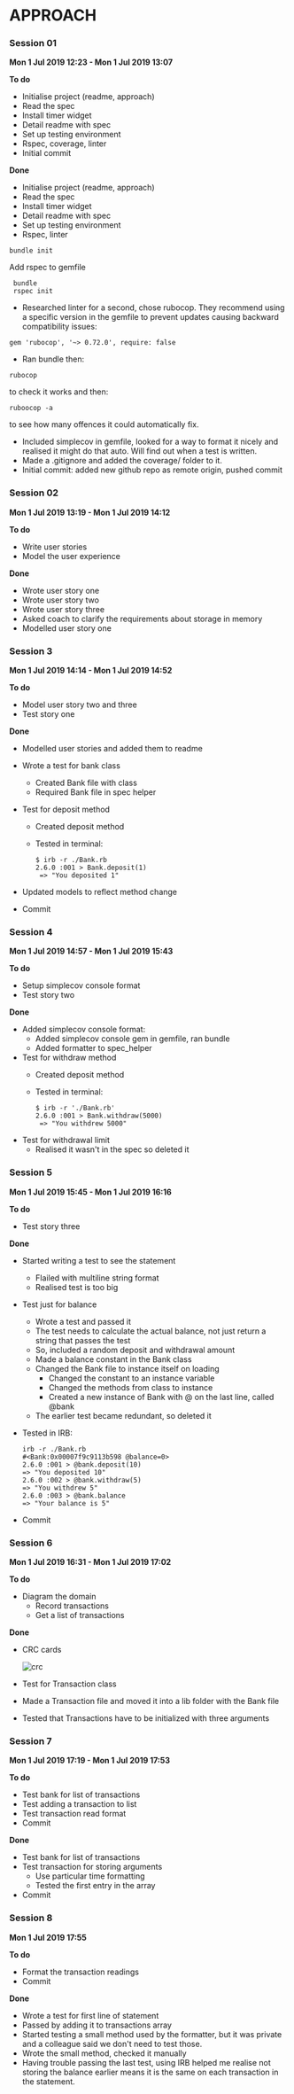 # APPROACH

### Session 01

**Mon 1 Jul 2019 12:23 - Mon 1 Jul 2019 13:07**

**To do**

- Initialise project (readme, approach)
- Read the spec
- Install timer widget
- Detail readme with spec
- Set up testing environment
 - Rspec, coverage, linter
- Initial commit

**Done**

- Initialise project (readme, approach)
- Read the spec
- Install timer widget
- Detail readme with spec
- Set up testing environment
 - Rspec, linter
 ```
 bundle init
 ```
Add rspec to gemfile
```
 bundle
 rspec init
 ```
 - Researched linter for a second, chose rubocop. They recommend using a specific version in the gemfile
 to prevent updates causing backward compatibility issues:
 ```
 gem 'rubocop', '~> 0.72.0', require: false
 ```
 - Ran bundle then:
 ```
rubocop
 ```
 to check it works and then:
 ```
ruboocop -a
 ```
 to see how many offences it could automatically fix.

 - Included simplecov in gemfile, looked for a way to format it nicely and realised it might do that auto. Will find out when a test is written.
- Made a .gitignore and added the coverage/ folder to it.
- Initial commit: added new github repo as remote origin, pushed commit

### Session 02

**Mon 1 Jul 2019 13:19 - Mon  1 Jul 2019 14:12**

**To do**
- Write user stories
- Model the user experience

**Done**
- Wrote user story one
- Wrote user story two
- Wrote user story three
- Asked coach to clarify the requirements about storage in memory
- Modelled user story one

### Session 3

**Mon 1 Jul 2019 14:14 - Mon 1 Jul 2019 14:52**

**To do**
- Model user story two and three
- Test story one

**Done**
- Modelled user stories and added them to readme
- Wrote a test for bank class
  - Created Bank file with class
  - Required Bank file in spec helper


- Test for deposit method
  - Created deposit method
  - Tested in terminal:

    ```
    $ irb -r ./Bank.rb
    2.6.0 :001 > Bank.deposit(1)
     => "You deposited 1"
    ```

- Updated models to reflect method change
- Commit

### Session 4

**Mon 1 Jul 2019 14:57 - Mon 1 Jul 2019 15:43**

**To do**
- Setup simplecov console format
- Test story two

**Done**
- Added simplecov console format:
  - Added simplecov console gem in gemfile, ran bundle
  - Added formatter to spec_helper
- Test for withdraw method
  - Created deposit method
  - Tested in terminal:

    ```
    $ irb -r './Bank.rb'
    2.6.0 :001 > Bank.withdraw(5000)
     => "You withdrew 5000"
    ```
- Test for withdrawal limit
  - Realised it wasn't in the spec so deleted it

### Session 5

**Mon 1 Jul 2019 15:45 - Mon 1 Jul 2019 16:16**

**To do**
- Test story three

**Done**
- Started writing a test to see the statement
  - Flailed with multiline string format
  - Realised test is too big
- Test just for balance
  - Wrote a test and passed it
  - The test needs to calculate the actual balance, not just return a string that passes the test
  - So, included a random deposit and withdrawal amount
  - Made a balance constant in the Bank class
  - Changed the Bank file to instance itself on loading
    - Changed the constant to an instance variable
    - Changed the methods from class to instance
    - Created a new instance of Bank with @ on the last line, called @bank
  - The earlier test became redundant, so deleted it
- Tested in IRB:

  ```
  irb -r ./Bank.rb
  #<Bank:0x00007f9c9113b598 @balance=0>
  2.6.0 :001 > @bank.deposit(10)
  => "You deposited 10"
  2.6.0 :002 > @bank.withdraw(5)
  => "You withdrew 5"
  2.6.0 :003 > @bank.balance
  => "Your balance is 5"
  ```
- Commit

### Session 6

**Mon  1 Jul 2019 16:31 - Mon  1 Jul 2019 17:02**

**To do**
- Diagram the domain
  - Record transactions
  - Get a list of transactions

**Done**
- CRC cards

  ![crc](./images/crc.png)
- Test for Transaction class
- Made a Transaction file and moved it into a lib folder with the Bank file
- Tested that Transactions have to be initialized with three arguments

### Session 7

**Mon  1 Jul 2019 17:19 - Mon  1 Jul 2019 17:53**

**To do**
- Test bank for list of transactions
- Test adding a transaction to list
- Test transaction read format
- Commit


**Done**
- Test bank for list of transactions
- Test transaction for storing arguments
  - Use particular time formatting
  - Tested the first entry in the array
- Commit

### Session 8

**Mon  1 Jul 2019 17:55**

**To do**
- Format the transaction readings
- Commit

**Done**
- Wrote a test for first line of statement
- Passed by adding it to transactions array
- Started testing a small method used by the formatter, but it was private and a colleague said we don't need to test those.
- Wrote the small method, checked it manually
- Having trouble passing the last test, using IRB helped me realise not storing the balance earlier means it is the same on each transaction in the statement.
